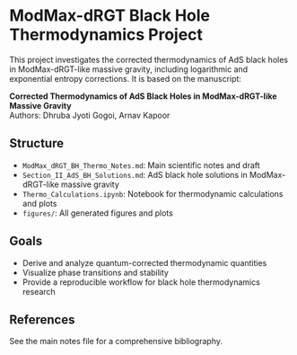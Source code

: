 # ModMax-dRGT Black Hole Thermodynamics Project

This project investigates the corrected thermodynamics of AdS black holes in ModMax-dRGT-like massive gravity, including logarithmic and exponential entropy corrections. It is based on the manuscript:

**Corrected Thermodynamics of AdS Black Holes in ModMax-dRGT-like Massive Gravity**  
Authors: Dhruba Jyoti Gogoi, Arnav Kapoor

## Structure
- `ModMax_dRGT_BH_Thermo_Notes.md`: Main scientific notes and draft
- `Section_II_AdS_BH_Solutions.md`: AdS black hole solutions in ModMax-dRGT-like massive gravity
- `Thermo_Calculations.ipynb`: Notebook for thermodynamic calculations and plots
- `figures/`: All generated figures and plots

## Goals
- Derive and analyze quantum-corrected thermodynamic quantities
- Visualize phase transitions and stability
- Provide a reproducible workflow for black hole thermodynamics research

## References
See the main notes file for a comprehensive bibliography.
